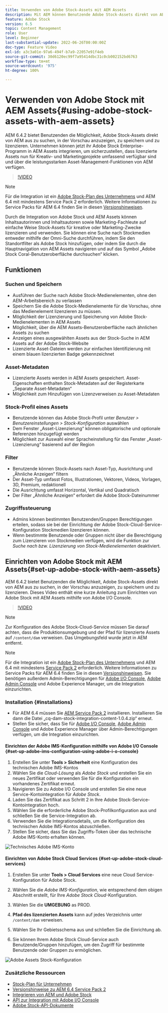 ```yaml
---
title: Verwenden von Adobe Stock-Assets mit AEM Assets
description: Mit AEM können Benutzende Adobe Stock-Assets direkt von AEM aus suchen, in der Vorschau anzeigen, speichern und lizenzieren. Unternehmen können jetzt ihr Adobe Stock Enterprise-Programm in AEM Assets integrieren, um sicherzustellen, dass lizenzierte Assets nun für Kreativ- und Marketingprojekte umfassend verfügbar sind und über die leistungsstarken Asset-Management-Funktionen von AEM verfügen.
feature: Adobe Stock
version: 6.5
topic: Content Management
role: User
level: Beginner
last-substantial-update: 2022-06-26T00:00:00Z
doc-type: Feature Video
exl-id: a3c3a01e-97a6-494f-b7a9-22057e91f4eb
source-git-commit: 30d6120ec99f7a95414dbc31c0cb002152bd6763
workflow-type: tm+mt
source-wordcount: '975'
ht-degree: 100%

---
```


# Verwenden von Adobe Stock mit AEM Assets{#using-adobe-stock-assets-with-aem-assets}

AEM 6.4.2 bietet Benutzenden die Möglichkeit, Adobe Stock-Assets direkt von AEM aus zu suchen, in der Vorschau anzuzeigen, zu speichern und zu lizenzieren. Unternehmen können jetzt ihr Adobe Stock Enterprise-Programm in AEM Assets integrieren, um sicherzustellen, dass lizenzierte Assets nun für Kreativ- und Marketingprojekte umfassend verfügbar sind und über die leistungsstarken Asset-Management-Funktionen von AEM verfügen.

>[!VIDEO](https://video.tv.adobe.com/v/24678?quality=12&learn=on)

>[!NOTE]
>
>Für die Integration ist ein [Adobe Stock-Plan des Unternehmens](https://stockenterprise.adobe.com/de/home.html) und AEM 6.4 mit mindestens Service Pack 2 erforderlich. Weitere Informationen zu Service Packs für AEM 6.4 finden Sie in diesen [Versionshinweisen](https://helpx.adobe.com/de/experience-manager/6-4/release-notes/sp-release-notes.html).

Durch die Integration von Adobe Stock und AEM Assets können Inhaltsautorinnen und Inhaltsautoren sowie Marketing-Fachleute auf einfache Weise Stock-Assets für kreative oder Marketing-Zwecke lizenzieren und verwenden. Sie können eine Suche nach Stockmedien entweder mithilfe der Omni-Suche durchführen, indem Sie den Standortfilter als Adobe Stock hinzufügen, oder indem Sie durch die Hauptnavigation von AEM Assets navigieren und auf das Symbol „Adobe Stock Coral-Benutzeroberfläche durchsuchen“ klicken.

## Funktionen

### Suchen und Speichern

* Ausführen der Suche nach Adobe Stock-Medienelementen, ohne den AEM-Arbeitsbereich zu verlassen
* Speichern Sie die Adobe Stock-Medienelemente für die Vorschau, ohne das Medienelement lizenzieren zu müssen.
* Möglichkeit der Lizenzierung und Speicherung von Adobe Stock-Medienelementen in AEM Assets
* Möglichkeit, über die AEM Assets-Benutzeroberfläche nach ähnlichen Assets zu suchen
* Anzeigen eines ausgewählten Assets aus der Stock-Suche in AEM Assets auf der Adobe Stock-Website
* Lizenzierte Asset-Dateien werden zur einfachen Identifizierung mit einem blauen lizenzierten Badge gekennzeichnet

### Asset-Metadaten

* Lizenzierte Assets werden in AEM Assets gespeichert. Asset-Eigenschaften enthalten Stock-Metadaten auf der Registerkarte „Separate Asset-Metadaten“
* Möglichkeit zum Hinzufügen von Lizenzverweisen zu Asset-Metadaten

### Stock-Profil eines Assets

* Benutzende können das Adobe Stock-Profil unter *Benutzer > Benutzereinstellungen > Stock-Konfiguration* auswählen
* Dem Fenster „Asset-Lizenzierung“ können obligatorische und optionale Referenzen hinzugefügt werden
* Möglichkeit zur Auswahl einer Spracheinstellung für das Fenster „Asset-Lizenzierung“ basierend auf der Region

### Filter

* Benutzende können Stock-Assets nach Asset-Typ, Ausrichtung und „Ähnliche Anzeigen“ filtern
* Der Asset-Typ umfasst Fotos, Illustrationen, Vektoren, Videos, Vorlagen, 3D, Premium, redaktionell
* Die Ausrichtung umfasst Horizontal, Vertikal und Quadratisch
* Der Filter „Ähnliche Anzeigen“ erfordert die Adobe Stock-Dateinummer

### Zugriffssteuerung

* Admins können bestimmten Benutzenden/Gruppen Berechtigungen erteilen, sodass sie bei der Einrichtung der Adobe Stock-Cloud-Service-Konfiguration Stockmedien lizenzieren können.
* Wenn bestimmte Benutzende oder Gruppen nicht über die Berechtigung zum Lizenzieren von Stockmedien verfügen, wird die Funktion zur *Suche nach bzw. Lizenzierung von Stock-Medienelementen* deaktiviert.

## Einrichten von Adobe Stock mit AEM Assets{#set-up-adobe-stock-with-aem-assets}

AEM 6.4.2 bietet Benutzenden die Möglichkeit, Adobe Stock-Assets direkt von AEM aus zu suchen, in der Vorschau anzuzeigen, zu speichern und zu lizenzieren. Dieses Video enthält eine kurze Anleitung zum Einrichten von Adobe Stock mit AEM Assets mithilfe von Adobe I/O Console.

>[!VIDEO](https://video.tv.adobe.com/v/25043?quality=12&learn=on)

>[!NOTE]
>
>Zur Konfiguration des Adobe Stock-Cloud-Service müssen Sie darauf achten, dass die Produktionsumgebung und der Pfad für lizenzierte Assets auf `/content/dam` verweisen. Das Umgebungsfeld wurde jetzt in AEM entfernt.

>[!NOTE]
>
>Für die Integration ist ein [Adobe Stock-Plan des Unternehmens](https://stockenterprise.adobe.com/de/home.html) und AEM 6.4 mit mindestens [Service Pack 2](https://experience.adobe.com/#/downloads/content/software-distribution/en/aem.html?fulltext=AEM*+6*+4*+Service*+Pack*&amp;2_group.propertyvalues.property=.%2Fjcr%3Acontent%2Fmetadata%2Fdc%3Aversion&amp;2_group.propertyvalues.operation=equals&amp;2_group.propertyvalues.0_values=target-version%3Aaem%2F6-4&amp;3_group.propertyvalues.property=.%2Fjcr%3Acontent%2Fmetadata%2Fdc%3AsoftwareType&amp;3_group.propertyvalues.operation=equals&amp;3_group.propertyvalues.0_values=software-type%3Aservice-and-cumulative-fix&amp;orderby=%40jcr%3Acontent%2Fmetadata%2Fdc%3Atitle&amp;orderby.sort=asc&amp;layout=list&amp;p.offset=0&amp;p.limit=24) erforderlich. Weitere Informationen zu Service Packs für AEM 6.4 finden Sie in diesen [Versionshinweisen](https://helpx.adobe.com/de/experience-manager/6-4/release-notes/sp-release-notes.html). Sie benötigen außerdem Admin-Berechtigungen für [Adobe I/O Console](https://console.adobe.io/), [Adobe Admin Console](https://adminconsole.adobe.com/) und Adobe Experience Manager, um die Integration einzurichten.

### Installation {#installations}

* Für AEM 6.4 müssen Sie [AEM Service Pack 2](https://experience.adobe.com/#/downloads/content/software-distribution/en/aem.html?fulltext=AEM*+6*+4*+Service*+Pack*&amp;2_group.propertyvalues.property=.%2Fjcr%3Acontent%2Fmetadata%2Fdc%3Aversion&amp;2_group.propertyvalues.operation=equals&amp;2_group.propertyvalues.0_values=target-version%3Aaem%2F6-4&amp;3_group.propertyvalues.property=.%2Fjcr%3Acontent%2Fmetadata%2Fdc%3AsoftwareType&amp;3_group.propertyvalues.operation=equals&amp;3_group.propertyvalues.0_values=software-type%3Aservice-and-cumulative-fix&amp;orderby=%40jcr%3Acontent%2Fmetadata%2Fdc%3Atitle&amp;orderby.sort=asc&amp;layout=list&amp;p.offset=0&amp;p.limit=24) installieren. Installieren Sie dann die Datei „cq-dam-stock-integration-content-1.0.4.zip“ erneut.
* Stellen Sie sicher, dass Sie für [Adobe I/O Console](https://console.adobe.io/), [Adobe Admin Console](https://adminconsole.adobe.com/) und Adobe Experience Manager über Admin-Berechtigungen verfügen, um die Integration einzurichten.

#### Einrichten der Adobe IMS-Konfiguration mithilfe von Adobe I/O Console {#set-up-adobe-ims-configuration-using-adobe-i-o-console}

1. Erstellen Sie unter **Tools > Sicherheit** eine Konfiguration des technischen Adobe IMS-Kontos
2. Wählen Sie die *Cloud-Lösung* als *Adobe Stock* und erstellen Sie ein neues Zertifikat oder verwenden Sie für die Konfiguration ein vorhandenes Zertifikat erneut.
3. Navigieren Sie zu Adobe I/O Console und erstellen Sie eine neue Service-Kontointegration für *Adobe Stock*.
4. Laden Sie das Zertifikat aus Schritt 2 in Ihre Adobe Stock-Service-Kontointegration hoch.
5. Wählen Sie die erforderliche Adobe Stock-Profilkonfiguration aus und schließen Sie die Service-Integration ab.
6. Verwenden Sie die Integrationsdetails, um die Konfiguration des technischen Adobe IMS-Kontos abzuschließen.
7. Stellen Sie sicher, dass Sie das Zugriffs-Token über das technische Adobe IMS-Konto erhalten können.

![Technisches Adobe IMS-Konto](assets/screen_shot_2018-10-22at12219pm.png)

#### Einrichten von Adobe Stock Cloud Services {#set-up-adobe-stock-cloud-services}

1. Erstellen Sie unter **Tools > Cloud Services** eine neue Cloud Service-Konfiguration für Adobe Stock.
2. Wählen Sie die *Adobe IMS-Konfiguration*, wie entsprechend dem obigen Abschnitt erstellt, für Ihre *Adobe Stock Cloud*-Konfiguration.

3. Wählen Sie die **UMGEBUNG** as PROD.
4. **Pfad des lizenzierten Assets** kann auf jedes Verzeichnis unter `/content/dam` verweisen.
5. Wählen Sie Ihr Gebietsschema aus und schließen Sie die Einrichtung ab.
6. Sie können Ihrem Adobe Stock Cloud-Service auch Benutzende/Gruppen hinzufügen, um den Zugriff für bestimmte Benutzende oder Gruppen zu ermöglichen.

![Adobe Assets Stock-Konfiguration](assets/screen_shot_2018-10-22at12425pm.png)

### Zusätzliche Ressourcen

* [Stock-Plan für Unternehmen](https://stockenterprise.adobe.com/de/home.html)
* [Versionshinweise zu AEM 6.4 Service Pack 2](https://experienceleague.adobe.com/docs/experience-manager-65/release-notes/release-notes.html?lang=de)
* [Integrieren von AEM und Adobe Stock](https://experienceleague.adobe.com/docs/experience-manager-65/assets/using/aem-assets-adobe-stock.html?lang=de)
* [API zur Integration mit Adobe I/O Console](https://www.adobe.io/apis/cloudplatform/console/authentication/gettingstarted.html)
* [Adobe Stock-API-Dokumente](https://www.adobe.io/apis/creativecloud/stock/docs.html)
